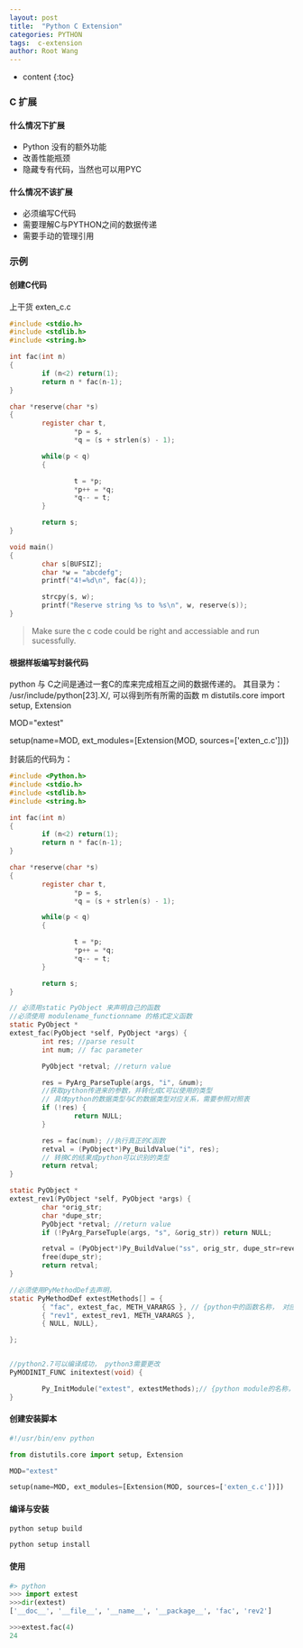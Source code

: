 ```yaml
---
layout: post
title:  "Python C Extension"
categories: PYTHON
tags:  c-extension
author: Root Wang
---
```


* content
{:toc}

### C 扩展

#### 什么情况下扩展

* Python 没有的额外功能
* 改善性能瓶颈
* 隐藏专有代码，当然也可以用PYC

#### 什么情况不该扩展
* 必须编写C代码
* 需要理解C与PYTHON之间的数据传递
* 需要手动的管理引用


### 示例

#### 创建C代码

上干货 exten_c.c
```c
#include <stdio.h>
#include <stdlib.h>
#include <string.h>

int fac(int n)
{
        if (n<2) return(1);
        return n * fac(n-1);
}

char *reserve(char *s)
{
        register char t,
                *p = s,
                *q = (s + strlen(s) - 1);

        while(p < q)
        {

                t = *p;
                *p++ = *q;
                *q-- = t;
        }

        return s;
}

void main()
{
        char s[BUFSIZ];
        char *w = "abcdefg";
        printf("4!=%d\n", fac(4));

        strcpy(s, w);
        printf("Reserve string %s to %s\n", w, reserve(s));
}
```
> Make sure the c code could be right and accessiable and run sucessfully.

#### 根据样板编写封装代码

python 与 C之间是通过一套C的库来完成相互之间的数据传递的。
其目录为： /usr/include/python[23].X/, 可以得到所有所需的函数
m distutils.core import setup, Extension

MOD="extest"

setup(name=MOD, ext_modules=[Extension(MOD, sources=['exten_c.c'])])

封装后的代码为：
```C
#include <Python.h>
#include <stdio.h>
#include <stdlib.h>
#include <string.h>

int fac(int n)
{
        if (n<2) return(1);
        return n * fac(n-1);
}

char *reserve(char *s)
{
        register char t,
                *p = s,
                *q = (s + strlen(s) - 1);

        while(p < q)
        {

                t = *p;
                *p++ = *q;
                *q-- = t;
        }

        return s;
}

// 必须用static PyObject 来声明自己的函数
//必须使用 modulename_functionname 的格式定义函数
static PyObject *
extest_fac(PyObject *self, PyObject *args) {
        int res; //parse result
        int num; // fac parameter

        PyObject *retval; //return value

        res = PyArg_ParseTuple(args, "i", &num); 
        //获取python传进来的参数，并转化成C可以使用的类型
        // 具体python的数据类型与C的数据类型对应关系，需要参照对照表 
        if (!res) {
                return NULL;
        }

        res = fac(num); //执行真正的C函数
        retval = (PyObject*)Py_BuildValue("i", res);
        // 转换C的结果成python可以识别的类型
        return retval;
}

static PyObject *
extest_rev1(PyObject *self, PyObject *args) {
        char *orig_str;
        char *dupe_str;
        PyObject *retval; //return value
        if (!PyArg_ParseTuple(args, "s", &orig_str)) return NULL;

        retval = (PyObject*)Py_BuildValue("ss", orig_str, dupe_str=reverse(strdup(orig_str)));
        free(dupe_str);
        return retval;
}

//必须使用PyMethodDef去声明， 
static PyMethodDef extestMethods[] = {
        { "fac", extest_fac, METH_VARARGS }, // {python中的函数名称， 对应的封装函数，返回的值}
        { "rev1", extest_rev1, METH_VARARGS },
        { NULL, NULL},

};


//python2.7可以编译成功， python3需要更改
PyMODINIT_FUNC initextest(void) {

        Py_InitModule("extest", extestMethods);// {python module的名称，对应的module方法列表}
}

``` 

#### 创建安装脚本

```python
#!/usr/bin/env python

from distutils.core import setup, Extension

MOD="extest"

setup(name=MOD, ext_modules=[Extension(MOD, sources=['exten_c.c'])])

```

#### 编译与安装

```sh
python setup build

python setup install
```

#### 使用

```python
#> python
>>> import extest
>>>dir(extest)
['__doc__', '__file__', '__name__', '__package__', 'fac', 'rev2']

>>>extest.fac(4)
24
```
